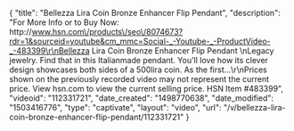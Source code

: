 {
    "title": "Bellezza Lira Coin  Bronze Enhancer Flip Pendant",
    "description": "For More Info or to Buy Now: http:\/\/www.hsn.com\/products\/seo\/8074673?rdr=1&sourceid=youtube&cm_mmc=Social-_-Youtube-_-ProductVideo-_-483399\r\nBellezza Lira Coin Bronze Enhancer Flip Pendant \nLegacy jewelry. Find that in this Italianmade pendant. You'll love how its clever design showcases both sides of a 500lira coin. As the first...\r\nPrices shown on the previously recorded video may not represent the current price.  View hsn.com to view the current selling price. HSN Item #483399",
    "videoid": "112331721",
    "date_created": "1498770638",
    "date_modified": "1503416776",
    "type": "captivate",
    "layout": "video",
    "url": "\/v\/bellezza-lira-coin-bronze-enhancer-flip-pendant\/112331721"
}